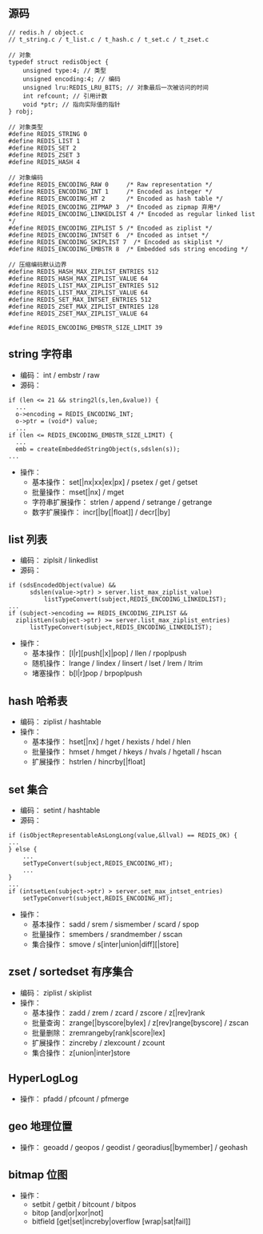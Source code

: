 ## 源码
```
// redis.h / object.c
// t_string.c / t_list.c / t_hash.c / t_set.c / t_zset.c

// 对象
typedef struct redisObject {
    unsigned type:4; // 类型
    unsigned encoding:4; // 编码
    unsigned lru:REDIS_LRU_BITS; // 对象最后一次被访问的时间
    int refcount; // 引用计数
    void *ptr; // 指向实际值的指针
} robj;

// 对象类型
#define REDIS_STRING 0
#define REDIS_LIST 1
#define REDIS_SET 2
#define REDIS_ZSET 3
#define REDIS_HASH 4

// 对象编码
#define REDIS_ENCODING_RAW 0     /* Raw representation */
#define REDIS_ENCODING_INT 1     /* Encoded as integer */
#define REDIS_ENCODING_HT 2      /* Encoded as hash table */
#define REDIS_ENCODING_ZIPMAP 3  /* Encoded as zipmap 弃用*/
#define REDIS_ENCODING_LINKEDLIST 4 /* Encoded as regular linked list */
#define REDIS_ENCODING_ZIPLIST 5 /* Encoded as ziplist */
#define REDIS_ENCODING_INTSET 6  /* Encoded as intset */
#define REDIS_ENCODING_SKIPLIST 7  /* Encoded as skiplist */
#define REDIS_ENCODING_EMBSTR 8  /* Embedded sds string encoding */

// 压缩编码默认边界
#define REDIS_HASH_MAX_ZIPLIST_ENTRIES 512
#define REDIS_HASH_MAX_ZIPLIST_VALUE 64
#define REDIS_LIST_MAX_ZIPLIST_ENTRIES 512
#define REDIS_LIST_MAX_ZIPLIST_VALUE 64
#define REDIS_SET_MAX_INTSET_ENTRIES 512
#define REDIS_ZSET_MAX_ZIPLIST_ENTRIES 128
#define REDIS_ZSET_MAX_ZIPLIST_VALUE 64

#define REDIS_ENCODING_EMBSTR_SIZE_LIMIT 39

```

## string 字符串
  - 编码： int / embstr / raw
  - 源码：
  ```
  if (len <= 21 && string2l(s,len,&value)) {
    ...
    o->encoding = REDIS_ENCODING_INT;
    o->ptr = (void*) value;
    ...
  if (len <= REDIS_ENCODING_EMBSTR_SIZE_LIMIT) {
    ...
    emb = createEmbeddedStringObject(s,sdslen(s));
  ...

  ```
  - 操作：
    - 基本操作： set[|nx|xx|ex|px] / psetex / get / getset
    - 批量操作： mset[|nx] / mget
    - 字符串扩展操作： strlen / append / setrange / getrange
    - 数字扩展操作： incr[|by[|float]] / decr[|by]

## list 列表
  - 编码： ziplsit / linkedlist
  - 源码：
  ```
  if (sdsEncodedObject(value) &&
        sdslen(value->ptr) > server.list_max_ziplist_value)
            listTypeConvert(subject,REDIS_ENCODING_LINKEDLIST);
  ...
  if (subject->encoding == REDIS_ENCODING_ZIPLIST &&
    ziplistLen(subject->ptr) >= server.list_max_ziplist_entries)
        listTypeConvert(subject,REDIS_ENCODING_LINKEDLIST);
  ```
  - 操作：
    - 基本操作： [l|r][push[|x]|pop] / llen / rpoplpush
    - 随机操作： lrange / lindex / linsert / lset / lrem / ltrim
    - 堵塞操作： b[l|r]pop / brpoplpush

## hash 哈希表
  - 编码： ziplist / hashtable
  - 操作：
    - 基本操作： hset[|nx] / hget / hexists / hdel / hlen
    - 批量操作： hmset / hmget / hkeys / hvals / hgetall / hscan
    - 扩展操作： hstrlen / hincrby[|float]

## set 集合
  - 编码： setint / hashtable
  - 源码：
  ```
  if (isObjectRepresentableAsLongLong(value,&llval) == REDIS_OK) {
  ...
  } else {
      ...
      setTypeConvert(subject,REDIS_ENCODING_HT);
      ...
  }
  ...
  if (intsetLen(subject->ptr) > server.set_max_intset_entries)
      setTypeConvert(subject,REDIS_ENCODING_HT);
  ```
  - 操作：
    - 基本操作： sadd / srem / sismember / scard / spop
    - 批量操作： smembers / srandmember / sscan
    - 集合操作： smove / s[inter|union|diff][|store]

## zset / sortedset 有序集合
  - 编码： ziplist / skiplist
  - 操作：
    - 基本操作： zadd / zrem / zcard / zscore / z[|rev]rank
    - 批量查询： zrange[|byscore|bylex] / z[rev]range[byscore] / zscan
    - 批量删除： zremrangeby[rank|score|lex]
    - 扩展操作： zincreby / zlexcount / zcount
    - 集合操作： z[union|inter]store

## HyperLogLog
  - 操作： pfadd / pfcount / pfmerge

## geo 地理位置
  - 操作： geoadd / geopos / geodist / georadius[|bymember] / geohash

## bitmap 位图
  - 操作： 
    - setbit / getbit / bitcount / bitpos
    - bitop [and|or|xor|not]
    - bitfield [get|set|increby|overflow [wrap|sat|fail]]